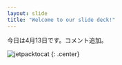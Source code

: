 ```yaml
---
layout: slide
title: "Welcome to our slide deck!"
---
```


今日は4月13日です。コメント追加。

![jetpacktocat](https://octodex.github.com/images/jetpacktocat.png)
{: .center}
